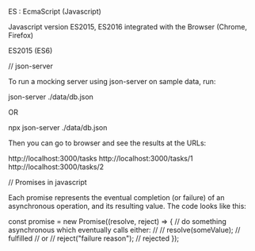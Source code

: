 ES : EcmaScript (Javascript)

Javascript version ES2015, ES2016
integrated with the Browser (Chrome, Firefox)

ES2015 (ES6)

// json-server

To run a mocking server using json-server on sample data, run:

json-server ./data/db.json

OR

npx json-server ./data/db.json

Then you can go to browser and see the results at the URLs:

http://localhost:3000/tasks
http://localhost:3000/tasks/1
http://localhost:3000/tasks/2

// Promises in javascript

Each promise represents the eventual completion (or failure) of an asynchronous operation, and its resulting value.
The code looks like this:

const promise = new Promise((resolve, reject) => {
  // do something asynchronous which eventually calls either:
  //
  //   resolve(someValue); // fulfilled
  // or
  //   reject("failure reason"); // rejected
});


